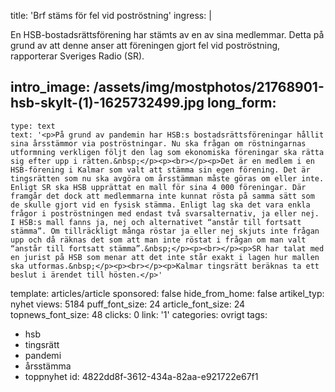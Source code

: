 title: 'Brf stäms för fel vid poströstning'
ingress: |
  <p>En HSB-bostadsrättsförening har stämts av en av sina medlemmar. Detta på grund av att denne anser att föreningen gjort fel vid poströstning, rapporterar Sveriges Radio (SR).
  </p>
  
intro_image: /assets/img/mostphotos/21768901-hsb-skylt-(1)-1625732499.jpg
long_form:
  -
    type: text
    text: '<p>På grund av pandemin har HSB:s bostadsrättsföreningar hållit sina årsstämmor via poströstningar. Nu ska frågan om röstningarnas utformning verkligen följt den lag som ekonomiska föreningar ska rätta sig efter upp i rätten.&nbsp;</p><p><br></p><p>Det är en medlem i en HSB-förening i Kalmar som valt att stämma sin egen förening. Det är tingsrätten som nu ska avgöra om årsstämman måste göras om eller inte. Enligt SR ska HSB upprättat en mall för sina 4 000 föreningar. Där framgår det dock att medlemmarna inte kunnat rösta på samma sätt som de skulle gjort vid en fysisk stämma. Enligt lag ska det vara enkla frågor i poströstningen med endast två svarsalternativ, ja eller nej. I HSB:s mall fanns ja, nej och alternativet “anstår till fortsatt stämma”. Om tillräckligt många röstar ja eller nej skjuts inte frågan upp och då räknas det som att man inte röstat i frågan om man valt “anstår till fortsatt stämma”.&nbsp;</p><p><br></p><p>SR har talat med en jurist på HSB som menar att det inte står exakt i lagen hur mallen ska utformas.&nbsp;</p><p><br></p><p>Kalmar tingsrätt beräknas ta ett beslut i ärendet till hösten.</p>'
template: articles/article
sponsored: false
hide_from_home: false
artikel_typ: nyhet
views: 5184
puff_font_size: 24
article_font_size: 24
topnews_font_size: 48
clicks: 0
link: '1'
categories: ovrigt
tags:
  - hsb
  - tingsrätt
  - pandemi
  - årsstämma
  - toppnyhet
id: 4822dd8f-3612-434a-82aa-e921722e67f1
